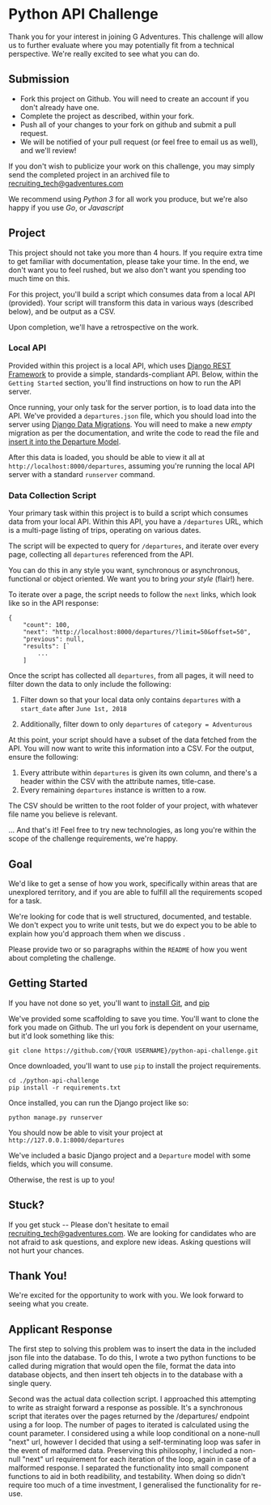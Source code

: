 # Python API Challenge

Thank you for your interest in joining G Adventures. This challenge will allow
us to further evaluate where you may potentially fit from a technical
perspective. We're really excited to see what you can do.

## Submission

* Fork this project on Github. You will need to create an account if you don't already have one.
* Complete the project as described, within your fork.
* Push all of your changes to your fork on github and submit a pull request.
* We will be notified of your pull request (or feel free to email us as well), and we'll review!

If you don't wish to publicize your work on this challenge, you may simply send
the completed project in an archived file to [recruiting_tech@gadventures.com](mailto:recruiting_tech@gadventures.com)

We recommend using *Python 3* for all work you produce, but we're also happy if
you use *Go*, or *Javascript*

## Project

This project should not take you more than 4 hours. If you require extra time to
get familiar with documentation, please take your time. In the end, we don't
want you to feel rushed, but we also don't want you spending too much time on
this.

For this project, you'll build a script which consumes data from a local API
(provided). Your script will transform this data in various ways (described
below), and be output as a CSV.

Upon completion, we'll have a retrospective on the work.

### Local API

Provided within this project is a local API, which uses [Django REST Framework](http://www.django-rest-framework.org/)
to provide a simple, standards-compliant API. Below, within the `Getting
Started` section, you'll find instructions on how to run the API server.

Once running, your only task for the server portion, is to load data into the API. We've provided a
`departures.json` file, which you should load into the server using [Django Data
Migrations](https://docs.djangoproject.com/en/2.0/topics/migrations/#data-migrations).
You will need to make a new *empty* migration as per the documentation, and
write the code to read the file and [insert it into the Departure
Model](https://docs.djangoproject.com/en/2.0/ref/models/instances/#creating-objects).

After this data is loaded, you should be able to view it all at
`http://localhost:8000/departures`, assuming you're running the local API
server with a standard `runserver` command.

### Data Collection Script

Your primary task within this project is to build a script which consumes data
from your local API. Within this API, you have a `/departures` URL, which is a
multi-page listing of trips, operating on various dates.

The script will be expected to query for `/departures`, and iterate over every
page, collecting all `departures` referenced from the API.

You can do this in any style you want, synchronous or asynchronous, functional or object oriented.
We want you to bring _your style_ (flair!) here.

To iterate over a page, the script needs to follow the `next` links,
which look like so in the API response:

```
{
    "count": 100,
    "next": "http://localhost:8000/departures/?limit=50&offset=50",
    "previous": null,
    "results": [`
        ...
    ]

```

Once the script has collected all `departures`, from all pages, it will need to
filter down the data to only include the following:

1. Filter down so that your local data only contains `departures` with a `start_date` after `June 1st, 2018`

2. Additionally, filter down to only `departures` of `category = Adventurous`

At this point, your script should have a subset of the data fetched from the
API. You will now want to write this information into a CSV. For the output,
ensure the following:


1. Every attribute within `departures` is given its own column, and there's a
   header within the CSV with the attribute names, title-case.
2. Every remaining `departures` instance is written to a row.

The CSV should be written to the root folder of your project, with whatever file
name you believe is relevant.

... And that's it! Feel free to try new technologies, as long you're within the
scope of the challenge requirements, we're happy.

## Goal

We'd like to get a sense of how you work, specifically within areas that are
unexplored territory, and if you are able to fulfill all the requirements scoped
for a task.

We're looking for code that is well structured, documented, and testable. We don't expect
you to write unit tests, but we do expect you to be able to explain how you'd approach them
when we discuss .

Please provide two or so paragraphs within the `README` of how you went about
completing the challenge.

## Getting Started

If you have not done so yet, you'll want to [install
Git](https://help.github.com/articles/set-up-git/), and
[pip](https://stackoverflow.com/questions/17271319/installing-pip-on-mac-os-x)

We've provided some scaffolding to save you time. You'll want to clone the fork
you made on Github. The url you fork is dependent on your username, but it'd
look something like this:

    git clone https://github.com/{YOUR USERNAME}/python-api-challenge.git

Once downloaded, you'll want to use `pip` to install the project requirements.

    cd ./python-api-challenge
    pip install -r requirements.txt

Once installed, you can run the Django project like so:

    python manage.py runserver

You should now be able to visit your project at `http://127.0.0.1:8000/departures`

We've included a basic Django project and a `Departure` model with some fields,
which you will consume.

Otherwise, the rest is up to you!

## Stuck?

If you get stuck -- Please don't hesitate to email
[recruiting_tech@gadventures.com](mailto:recruiting_tech@gadventures.com). We are looking for
candidates who are not afraid to ask questions, and explore new ideas. Asking
questions will not hurt your chances.

## Thank You!

We're excited for the opportunity to work with you. We look forward to seeing
what you create.


## Applicant Response

The first step to solving this problem was to insert the data in the included json file into the database. To do this, I wrote a two python functions to be called during migration that would open the file, format the data into database objects, and then insert teh objects in to the database with a single query.

Second was the actual data collection script. I approached this attempting to write as straight forward a response as possible. It's a synchronous script that iterates over the pages returned by the /departures/ endpoint using a for loop. The number of pages to iterated is calculated using the count parameter. I considered using a while loop conditional on a none-null "next" url, however I decided that using a self-terminating loop was safer in the event of malformed data. Preserving this philosophy, I included a non-null "next" url requirement for each iteration of the loop, again in case of a malformed response. I separated the functionality into small component functions to aid in both readibility, and testability. When doing so didn't require too much of a time investment, I generalised the functionality for re-use.
